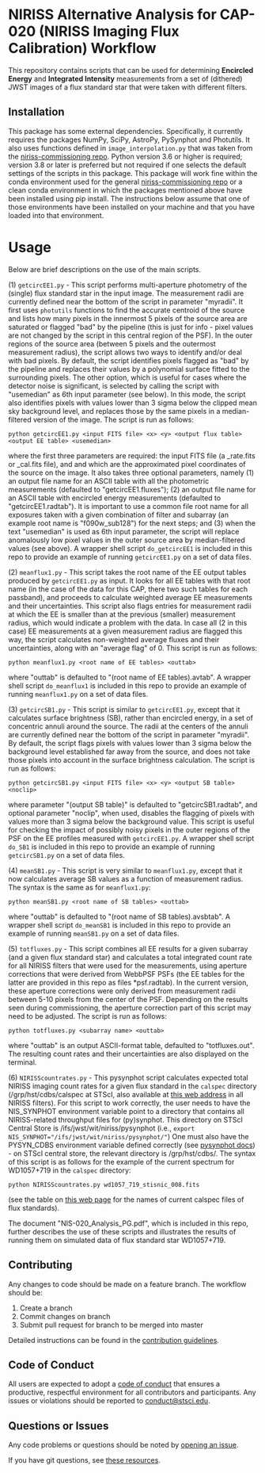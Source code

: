 # NIRISS Alternative Analysis for CAP-020 (NIRISS Imaging Flux Calibration) Workflow
This repository contains scripts that can be used for determining **Encircled Energy** and **Integrated Intensity** measurements from a set of (dithered) JWST images of a flux standard star that were taken with different filters.

## Installation
This package has some external dependencies. Specifically, it currently requires the packages NumPy, SciPy, AstroPy, PySynphot and Photutils. It also uses functions defined in `image_interpolation.py` that was taken from the [niriss-commissioning repo](https://github.com/spacetelescope/niriss-commissioning). Python version 3.6 or higher is required; version 3.8 or later is preferred but not required if one selects the default settings of the scripts in this package. This package will work fine within the conda environment used for the general [niriss-commissioning repo](https://github.com/spacetelescope/niriss-commissioning) or a clean conda environment in which the packages mentioned above have been installed using pip install. The instructions below assume that one of those environments have been installed on your machine and that you have loaded into that environment.

# Usage
Below are brief descriptions on the use of the main scripts.

(1) `getcircEE1.py` - This script performs multi-aperture photometry of the (single) flux standard star in the input image. The measurement radii are currently defined near the bottom of the script in parameter "myradii". It first uses `photutils` functions to find the accurate centroid of the source and lists how many pixels in the innermost 5 pixels of the source area are saturated or flagged "bad" by the pipeline (this is just for info - pixel values are not changed by the script in this central region of the PSF). In the outer regions of the source area (between 5 pixels and the outermost measurement radius), the script allows two ways to identify and/or deal with bad pixels. By default, the script identifies pixels flagged as "bad" by the pipeline and replaces their values by a polynomial surface fitted to the surrounding pixels. The other option, which is useful for cases where the detector noise is significant, is selected by calling the script with "usemedian" as 6th input parameter (see below). In this mode, the script also identifies pixels with values lower than 3 sigma below the clipped mean sky background level, and replaces those by the same pixels in a median-filtered version of the image. The script is run as follows:

```
python getcircEE1.py <input FITS file> <x> <y> <output flux table> <output EE table> <usemedian>
```

where the first three parameters are required: the input FITS file (a _rate.fits or _cal.fits file), and <x> and <y> which are the approximated pixel coordinates of the source on the image. It also takes three optional parameters, namely (1) an output file name for an ASCII table with all the photometric measurements (defaulted to "getcircEE1.fluxes"); (2) an output file name for an ASCII table with encircled energy measurements (defaulted to "getcircEE1.radtab"). It is important to use a common file root name for all exposures taken with a given combination of filter and subarray (an example root name is "f090w_sub128") for the next steps; and (3) when the text "usemedian" is used as 6th input parameter, the script will replace anomalously low pixel values in the outer source area by median-filtered values (see above). A wrapper shell script `do_getcircEE1` is included in this repo to provide an example of running `getcircEE1.py` on a set of data files. 


(2) `meanflux1.py` - This script takes the root name of the EE output tables produced by `getcircEE1.py` as input. It looks for all EE tables with that root name (in the case of the data for this CAP, there two such tables for each passband), and proceeds to calculate weighted average EE measurements and their uncertainties. This script also flags entries for measurement radii at which the EE is smaller than at the previous (smaller) measurement radius, which would indicate a problem with the data. In case all (2 in this case) EE measurements at a given measurement radius are flagged this way, the script calculates non-weighted average fluxes and their uncertainties, along with an "average flag" of 0. This script is run as follows:

```
python meanflux1.py <root name of EE tables> <outtab>
```

where "outtab" is defaulted to "(root name of EE tables).avtab". A wrapper shell script `do_meanflux1` is included in this repo to provide an example of running `meanflux1.py` on a set of data files. 


(3) `getcircSB1.py` - This script is similar to `getcircEE1.py`, except that it calculates surface brightness (SB), rather than encircled energy, in a set of concentric annuli around the source. The radii at the centers of the annuli are currently defined near the bottom of the script in parameter "myradii". By default, the script flags pixels with values lower than 3 sigma below the background level established far away from the source, and does not take those pixels into account in the surface brightness calculation. The script is run as follows:

```
python getcircSB1.py <input FITS file> <x> <y> <output SB table> <noclip>
```

where parameter "(output SB table)" is defaulted to "getcircSB1.radtab", and optional parameter "noclip", when used, disables the flagging of pixels with values more than 3 sigma below the background value. This script is useful for checking the impact of possibly noisy pixels in the outer regions of the PSF on the EE profiles measured with `getcircEE1.py`. A wrapper shell script `do_SB1` is included in this repo to provide an example of running `getcircSB1.py` on a set of data files. 


(4) `meanSB1.py` - This script is very similar to `meanflux1.py`, except that it now calculates average SB values as a function of measurement radius. The syntax is the same as for `meanflux1.py`:

```
python meanSB1.py <root name of SB tables> <outtab>
```

where "outtab" is defaulted to "(root name of SB tables).avsbtab". A wrapper shell script `do_meanSB1` is included in this repo to provide an example of running `meanSB1.py` on a set of data files. 


(5) `totfluxes.py` - This script combines all EE results for a given subarray (and a given flux standard star) and calculates a total integrated count rate for all NIRISS filters that were used for the measurements, using aperture corrections that were derived from WebbPSF PSFs (the EE tables for the latter are provided in this repo as files *psf.radtab). In the current version, these aperture corrections were only derived from measurement radii between 5-10 pixels from the center of the PSF. Depending on the results seen during commissioning, the aperture correction part of this script may need to be adjusted. The script is run as follows:

```
python totfluxes.py <subarray name> <outtab>
```

where "outtab" is an output ASCII-format table, defaulted to "totfluxes.out". The resulting count rates and their uncertainties are also displayed on the terminal.


(6) `NIRISScountrates.py` - This pysynphot script calculates expected total NIRISS imaging count rates for a given flux standard in the `calspec` directory (/grp/hst/cdbs/calspec at STScI, also available at [this web address](https://archive.stsci.edu/hlsps/reference-atlases/cdbs/current_calspec/) in all NIRISS filters). For this script to work correctly, the user needs to have the NIS_SYNPHOT environment variable point to a directory that contains all NIRISS-related throughput files for (py)synphot. This directory on STScI Central Store is /ifs/jwst/wit/niriss/pysynphot (i.e., `export NIS_SYNPHOT="/ifs/jwst/wit/niriss/pysynphot/"`) One must also have the PYSYN_CDBS environment variable defined correctly (see [pysynphot docs](https://pysynphot.readthedocs.io)) - on STScI central store, the relevant directory is /grp/hst/cdbs/. The syntax of this script is as follows for the example of the current spectrum for WD1057+719 in the `calspec` directory:

```
python NIRISScountrates.py wd1057_719_stisnic_008.fits
```

(see the table on [this web page](https://www.stsci.edu/hst/instrumentation/reference-data-for-calibration-and-tools/astronomical-catalogs/calspec.html) for the names of current calspec files of flux standards).


The document "NIS-020_Analysis_PG.pdf", which is included in this repo, further describes the use of these scripts and illustrates the results of running them on simulated data of flux standard star WD1057+719.


## Contributing

Any changes to code should be made on a feature branch. The workflow should be:

1. Create a branch
2. Commit changes on branch
3. Submit pull request for branch to be merged into master

Detailed instructions can be found in the 
[contribution guidelines](https://github.com/spacetelescope/niriss-commissioning/blob/master/CONTRIBUTING.md).

## Code of Conduct

All users are expected to adopt a 
[code of conduct](https://github.com/spacetelescope/niriss-commissioning/blob/master/CODE_OF_CONDUCT.md) 
that ensures a productive, respectful environment for all contributors and 
participants. Any issues or violations should be reported to conduct@stsci.edu. 

## Questions or Issues

Any code problems or questions should be noted by 
[opening an issue](https://github.com/spacetelescope/niriss-commissioning/issues).

If you have git questions, see 
[these resources](https://github.com/spacetelescope/niriss-commissioning/blob/master/CONTRIBUTING.md#Resources).


